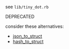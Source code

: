 see `lib/tiny_dot.rb`

DEPRECATED

consider these alternatives:

* [json_to_struct](https://github.com/jefflunt/json_to_struct)
* [hash_to_struct](https://github.com/a-bohush/hash_to_struct)
